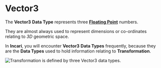 # Vector3

The **Vector3** **Data Type** represents three [**Floating Point**](float.md) numbers.

They are almost always used to represent dimensions or co-ordinates relating to *3D* geometric space.

In **Incari**, you will encounter **Vector3** **Data Types** frequently, because they are the **Data Types** used to hold information relating to **Transformation**.

![Transformation is defined by three Vector3 data types.](../../.gitbook/assets/vector3.png)

